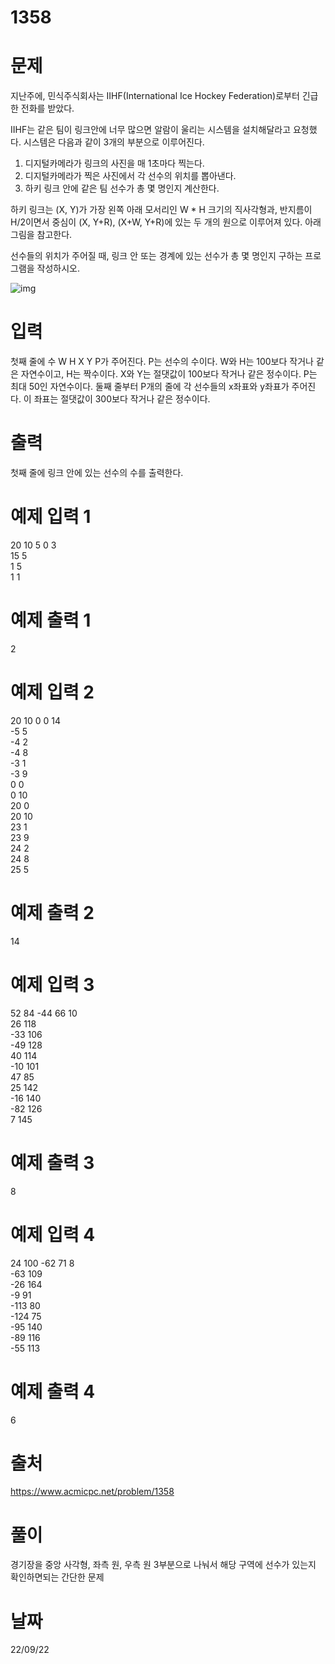 # 1358

# 문제
지난주에, 민식주식회사는 IIHF(International Ice Hockey Federation)로부터 긴급한 전화를 받았다.

IIHF는 같은 팀이 링크안에 너무 많으면 알람이 울리는 시스템을 설치해달라고 요청했다. 시스템은 다음과 같이 3개의 부분으로 이루어진다.

1. 디지털카메라가 링크의 사진을 매 1초마다 찍는다.  
2. 디지털카메라가 찍은 사진에서 각 선수의 위치를 뽑아낸다.  
3. 하키 링크 안에 같은 팀 선수가 총 몇 명인지 계산한다.  

하키 링크는 (X, Y)가 가장 왼쪽 아래 모서리인 W * H 크기의 직사각형과, 반지름이 H/2이면서 중심이 (X, Y+R), (X+W, Y+R)에 있는 두 개의 원으로 이루어져 있다. 아래 그림을 참고한다.

선수들의 위치가 주어질 때, 링크 안 또는 경계에 있는 선수가 총 몇 명인지 구하는 프로그램을 작성하시오.

![img](https://upload.acmicpc.net/6f83923c-f223-4005-b69e-7a7a3365d51c/-/preview/)

# 입력
첫째 줄에 수 W H X Y P가 주어진다. P는 선수의 수이다. W와 H는 100보다 작거나 같은 자연수이고, H는 짝수이다. X와 Y는 절댓값이 100보다 작거나 같은 정수이다. P는 최대 50인 자연수이다. 둘째 줄부터 P개의 줄에 각 선수들의 x좌표와 y좌표가 주어진다. 이 좌표는 절댓값이 300보다 작거나 같은 정수이다.

# 출력
첫째 줄에 링크 안에 있는 선수의 수를 출력한다.

# 예제 입력 1 
20 10 5 0 3  
15 5  
1 5  
1 1  

# 예제 출력 1 
2

# 예제 입력 2 
20 10 0 0 14  
-5 5  
-4 2  
-4 8  
-3 1  
-3 9  
0 0  
0 10  
20 0  
20 10  
23 1  
23 9  
24 2  
24 8  
25 5  

# 예제 출력 2 
14

# 예제 입력 3 
52 84 -44 66 10  
26 118  
-33 106  
-49 128  
40 114  
-10 101  
47 85  
25 142  
-16 140  
-82 126  
7 145  

# 예제 출력 3 
8

# 예제 입력 4 
24 100 -62 71 8  
-63 109  
-26 164  
-9 91  
-113 80  
-124 75  
-95 140  
-89 116  
-55 113  

# 예제 출력 4 
6

# 출처 
https://www.acmicpc.net/problem/1358

# 풀이
경기장을 중앙 사각형, 좌측 원, 우측 원 3부분으로 나눠서 해당 구역에 선수가 있는지 확인하면되는 간단한 문제

# 날짜
22/09/22
